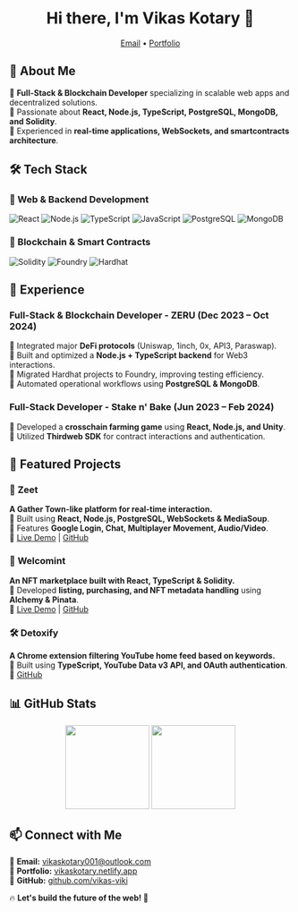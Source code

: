 <h1 align="center">Hi there, I'm Vikas Kotary 👋</h1>
<p align="center">
  <a href="mailto:vikaskotary001@outlook.com">Email</a> •
  <a href="https://www.0xbuilder.in/">Portfolio</a> 
</p>



## 🚀 About Me

🔹 **Full-Stack & Blockchain Developer** specializing in scalable web apps and decentralized solutions.  
🔹 Passionate about **React, Node.js, TypeScript, PostgreSQL, MongoDB, and Solidity**.  
🔹 Experienced in **real-time applications, WebSockets, and smartcontracts architecture**.  



## 🛠️ Tech Stack

### 🔹 Web & Backend Development
![React](https://img.shields.io/badge/React-%2361DAFB.svg?style=for-the-badge&logo=react&logoColor=black)
![Node.js](https://img.shields.io/badge/Node.js-%23339933.svg?style=for-the-badge&logo=node.js&logoColor=white)
![TypeScript](https://img.shields.io/badge/TypeScript-%233178C6.svg?style=for-the-badge&logo=typescript&logoColor=white)
![JavaScript](https://img.shields.io/badge/JavaScript-%23F7DF1E.svg?style=for-the-badge&logo=javascript&logoColor=black)
![PostgreSQL](https://img.shields.io/badge/PostgreSQL-%234169E1.svg?style=for-the-badge&logo=postgresql&logoColor=white)
![MongoDB](https://img.shields.io/badge/MongoDB-%2347A248.svg?style=for-the-badge&logo=mongodb&logoColor=white)

### 🔹 Blockchain & Smart Contracts
![Solidity](https://img.shields.io/badge/Solidity-%23363636.svg?style=for-the-badge&logo=solidity&logoColor=white)
![Foundry](https://img.shields.io/badge/Foundry-%23000000.svg?style=for-the-badge&logoColor=white)
![Hardhat](https://img.shields.io/badge/Hardhat-%23F7DF1E.svg?style=for-the-badge&logo=hardhat&logoColor=black)



## 💼 Experience

### **Full-Stack & Blockchain Developer - ZERU (Dec 2023 – Oct 2024)**
🔹 Integrated major **DeFi protocols** (Uniswap, 1inch, 0x, API3, Paraswap).  
🔹 Built and optimized a **Node.js + TypeScript backend** for Web3 interactions.  
🔹 Migrated Hardhat projects to Foundry, improving testing efficiency.  
🔹 Automated operational workflows using **PostgreSQL & MongoDB**.  

### **Full-Stack Developer - Stake n' Bake (Jun 2023 – Feb 2024)**
🔹 Developed a **crosschain farming game** using **React, Node.js, and Unity**.  
🔹 Utilized **Thirdweb SDK** for contract interactions and authentication.  



## 🌟 Featured Projects

### 🚀 **Zeet**  
**A Gather Town-like platform for real-time interaction.**  
🔹 Built using **React, Node.js, PostgreSQL, WebSockets & MediaSoup**.  
🔹 Features **Google Login, Chat, Multiplayer Movement, Audio/Video**.  
🔗 [Live Demo](https://zeet.0xbuilder.in/) | [GitHub](https://github.com/vikas-viki/zeet)



### 🎨 **Welcomint**  
**An NFT marketplace built with React, TypeScript & Solidity.**  
🔹 Developed **listing, purchasing, and NFT metadata handling** using **Alchemy & Pinata**.  
🔗 [Live Demo](https://welcomint.vercel.app/) | [GitHub](https://github.com/vikas-viki/welcomint)



### 🛠 **Detoxify**  
**A Chrome extension filtering YouTube home feed based on keywords.**  
🔹 Built using **TypeScript, YouTube Data v3 API, and OAuth authentication**.  
🔗 [GitHub](https://github.com/vikas-viki/detoxify)



## 📊 GitHub Stats

<p align="center">
  <img src="https://github-readme-stats.vercel.app/api?username=vikas-viki&show_icons=true&theme=radical" height="150"/>
  <img src="https://github-readme-streak-stats.herokuapp.com/?user=vikas-viki&theme=radical" height="150"/>
</p>



## 📫 Connect with Me

💌 **Email:** [vikaskotary001@outlook.com](mailto:vikaskotary001@outlook.com)  
🔗 **Portfolio:** [vikaskotary.netlify.app](https://vikaskotary.netlify.app/)  
🐙 **GitHub:** [github.com/vikas-viki](https://github.com/vikas-viki)  



🔥 **Let's build the future of the web! 🚀**
